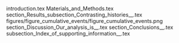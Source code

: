 introduction.tex
Materials_and_Methods.tex
section_Results_subsection_Contrasting_histories__.tex
figures/figure_cumulative_events/figure_cumulative_events.png
section_Discussion_Our_analysis_is__.tex
section_Conclusions__.tex
subsection_Index_of_supporting_information__.tex